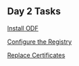 ## Day 2 Tasks

<a href="https://docs.redhat.com/en/documentation/red_hat_openshift_data_foundation/4.15/html/deploying_openshift_data_foundation_using_bare_metal_infrastructure/deploy-using-local-storage-devices-bm" target="_blank">Install ODF</a>

<a href="https://docs.openshift.com/container-platform/4.15/registry/configuring-registry-operator.html" target="_blank">Configure the Registry</a>

<a href="https://docs.openshift.com/container-platform/4.16/security/certificates/replacing-default-ingress-certificate.html" target="_blank">Replace Certificates</a>

